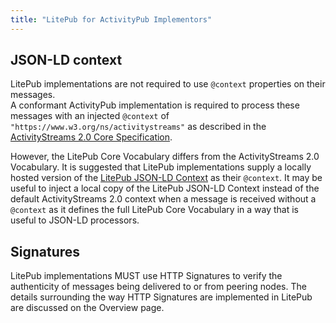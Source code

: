 ```yaml
---
title: "LitePub for ActivityPub Implementors"
---
```


## JSON-LD context

LitePub implementations are not required to use `@context` properties on their messages.  
A conformant ActivityPub implementation is required to process these messages with an
injected `@context` of `"https://www.w3.org/ns/activitystreams"` as described in the
[ActivityStreams 2.0 Core Specification][AS2-CORE-JSON-LD].

   [AS2-CORE-JSON-LD]: https://www.w3.org/TR/activitystreams-core/#jsonld

However, the LitePub Core Vocabulary differs from the ActivityStreams 2.0 Vocabulary.
It is suggested that LitePub implementations supply a locally hosted version of the
[LitePub JSON-LD Context][litepub-jsonld] as their `@context`.  It may be useful to
inject a local copy of the LitePub JSON-LD Context instead of the default ActivityStreams
2.0 context when a message is received without a `@context` as it defines the full
LitePub Core Vocabulary in a way that is useful to JSON-LD processors.

   [litepub-jsonld]: https://litepub.social/litepub/litepub.jsonld


## Signatures

LitePub implementations MUST use HTTP Signatures to verify the authenticity of
messages being delivered to or from peering nodes.  The details surrounding
the way HTTP Signatures are implemented in LitePub are discussed on the Overview
page.

